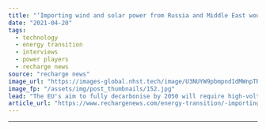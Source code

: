 ```yaml
---
title: "‘Importing wind and solar power from Russia and Middle East would be Europe’s cheapest route to net zero’"
date: "2021-04-20"
tags: 
  - technology
  - energy transition
  - interviews
  - power players
  - recharge news
source: "recharge news"
image_url: "https://images-global.nhst.tech/image/U3NUYW9pbmpnd1dMWnpTRnFYcjJEbGZGcjlPaVJOK09SeERFMDRTQ3N0TT0=/nhst/binary/f1ca7b710e78b36e5be2dabbd297d54d"
image_fp: "/assets/img/post_thumbnails/152.jpg"
lead: "The EU's aim to fully decarbonise by 2050 will require high-voltage intercontinental interconnection, rather than huge amounts of hydrogen, Hitachi ABB Power Grids chief technology officer Gerhard Salge tells Recharge"
article_url: "https://www.rechargenews.com/energy-transition/-importing-wind-and-solar-power-from-russia-and-middle-east-would-be-europe-s-cheapest-route-to-net-zero-/2-1-998411"
---
```


---
